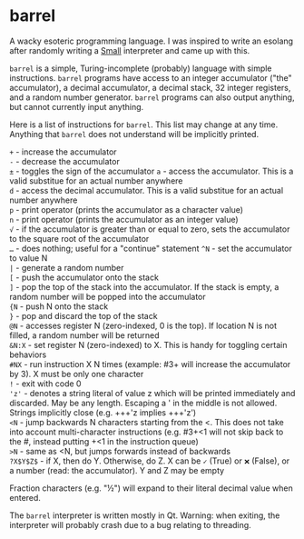 # barrel

A wacky esoteric programming language. I was inspired to write an esolang after randomly writing a [Small](https://esolangs.org/wiki/Small) interpreter and came up with this.

`barrel` is a simple, Turing-incomplete (probably) language with simple instructions. `barrel` programs have access to an integer accumulator ("the" accumulator), a decimal accumulator, a decimal stack, 32 integer registers, and a random number generator. `barrel` programs can also output anything, but cannot currently input anything.

Here is a list of instructions for `barrel`. This list may change at any time. Anything that `barrel` does not understand will be implicitly printed.

`+` - increase the accumulator  
`-` - decrease the accumulator  
`±` - toggles the sign of the accumulator
`a` - access the accumulator. This is a valid substitue for an actual number anywhere  
`d` - access the decimal accumulator. This is a valid substitue for an actual number anywhere  
`p` - print operator (prints the accumulator as a character value)  
`n` - print operator (prints the accumulator as an integer value)  
`√` - if the accumulator is greater than or equal to zero, sets the accumulator to the square root of the accumulator  
`…` - does nothing; useful for a "continue" statement
`^N` - set the accumulator to value N  
`|` - generate a random number  
`[` - push the accumulator onto the stack  
`]` - pop the top of the stack into the accumulator. If the stack is empty, a random number will be popped into the accumulator  
`{N` - push N onto the stack  
`}` - pop and discard the top of the stack  
`@N` - accesses register N (zero-indexed, 0 is the top). If location N is not filled, a random number will be returned  
`&N:X` - set register N (zero-indexed) to X. This is handy for toggling certain behaviors  
`#NX` - run instruction X N times (example: #3+ will increase the accumulator by 3). X must be only one character  
`!` - exit with code 0  
`'z'` - denotes a string literal of value z which will be printed immediately and discarded. May be any length. Escaping a ' in the middle is not allowed. Strings implicitly close (e.g. +++'z implies +++'z')  
`<N` - jump backwards N characters starting from the <. This does not take into account multi-character instructions (e.g. #3+<1 will not skip back to the #, instead putting +<1 in the instruction queue)  
`>N` - same as <N, but jumps forwards instead of backwards  
`?X$Y$Z$` - if X, then do Y. Otherwise, do Z. X can be `✓` (True) or `❌` (False), or a number (read: the accumulator). Y and Z may be empty  

Fraction characters (e.g. "½") will expand to their literal decimal value when entered.

The `barrel` interpreter is written mostly in Qt. Warning: when exiting, the interpreter will probably crash due to a bug relating to threading.

